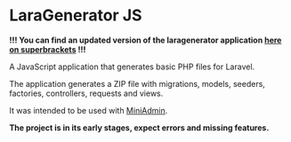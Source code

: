 # LaraGenerator JS

__!!! You can find an updated version of the laragenerator application [here on superbrackets](www.laragenerator.superbrackets.com) !!!__

A JavaScript application that generates basic PHP files for Laravel.

The application generates a ZIP file with migrations, models, seeders, factories, controllers, requests and views.

It was intended to be used with [MiniAdmin](https://github.com/florianstancioiu/miniadmin).

__The project is in its early stages, expect errors and missing features.__
